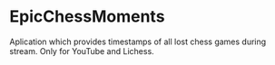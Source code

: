 # EpicChessMoments
Aplication which provides timestamps of all lost chess games during stream. Only for YouTube and Lichess.
